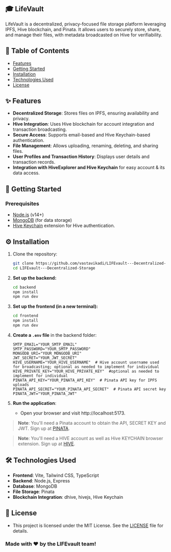 
## 🎓 LifeVault

LifeVault is a decentralized, privacy-focused file storage platform leveraging IPFS, Hive blockchain, and Pinata. It allows users to securely store, share, and manage their files, with metadata broadcasted on Hive for verifiability.

## 🚀 **Table of Contents**

- [Features](https://github.com/vastavikadi/LIFEvault---Decentralized-Storage/edit/main/README.md#features)
- [Getting Started](https://github.com/vastavikadi/LIFEvault---Decentralized-Storage/edit/main/README.md#gettingstarted)
- [Installation](https://github.com/vastavikadi/LIFEvault---Decentralized-Storage/edit/main/README.md#installation)
- [Technologies Used](https://github.com/vastavikadi/LIFEvault---Decentralized-Storage/edit/main/README.md#technologies-used)
- [License](https://github.com/vastavikadi/LIFEvault---Decentralized-Storage/edit/main/README.md#license)

## ✨ Features

- **Decentralized Storage**: Stores files on IPFS, ensuring availability and privacy.
- **Hive Integration**: Uses Hive blockchain for account integration and transaction broadcasting.
- **Secure Access**: Supports email-based and Hive Keychain-based authentication.
- **File Management**: Allows uploading, renaming, deleting, and sharing files.
- **User Profiles and Transaction History**: Displays user details and transaction records.
- **Integration with HiveExplorer and Hive Keychain** for easy account & its data access.

## 🌟 Getting Started

### Prerequisites
- [Node.js](https://nodejs.org) (v14+)
- [MongoDB](https://mongodb.com) (for data storage)
- [Hive Keychain](https://hive-keychain.com) extension for Hive authentication.

## ⚙️ Installation

1. Clone the repository:
   ```bash
   git clone https://github.com/vastavikadi/LIFEvault---Decentralized-Storage.git
   cd LIFEvault---Decentralized-Storage

2. **Set up the backend:**
   ```bash
   cd backend
   npm install
   npm run dev
   ```

3. **Set up the frontend (in a new terminal):**
   ```bash
   cd frontend
   npm install
   npm run dev
   ```

4. **Create a `.env` file** in the backend folder:
   ```
   SMTP_EMAIL="YOUR_SMTP_EMAIL"
   SMTP_PASSWORD="YOUR_SMTP_PASSWORD"
   MONGODB_URI="YOUR_MONGODB_URI"
   JWT_SECRET="YOUR_JWT_SECRET"
   HIVE_USERNAME="YOUR_HIVE_USERNAME"  # Hive account username used for broadcasting; optional as needed to implement for individual
   HIVE_PRIVATE_KEY="YOUR_HIVE_PRIVATE_KEY"  #optional as needed to implement for individual
   PINATA_API_KEY="YOUR_PINATA_API_KEY"  # Pinata API key for IPFS uploads
   PINATA_API_SECRET="YOUR_PINATA_API_SECRET"  # Pinata API secret key
   PINATA_JWT="YOUR_PINATA_JWT"
   ```

5. **Run the application**:
   - Open your browser and visit http://localhost:5173.

> **Note**: You'll need a Pinata account to obtain the API, SECRET KEY and JWT. Sign up at [PINATA](https://auth.pinata.cloud/realms/pinata/login-actions/registration?client_id=pinata-app&tab_id=_grlKze3fOw).

> **Note**: You'll need a HIVE account as well as Hive KEYCHAIN browser extension. Sign up at [HIVE](https://ecency.com/signup?referral=vastavikadi).


## 🛠️ Technologies Used

- **Frontend**: Vite, Tailwind CSS, TypeScript
- **Backend**: Node.js, Express
- **Database**: MongoDB
- **File Storage**: Pinata
- **Blockchain Integration**: dhive, hivejs, Hive Keychain

## 📄 **License**
- This project is licensed under the MIT License. See the [LICENSE](https://github.com/vastavikadi/LIFEvault---Decentralized-Storage/edit/main/LICENSE) file for details.

### Made with ❤️ by the LIFEvault team!
